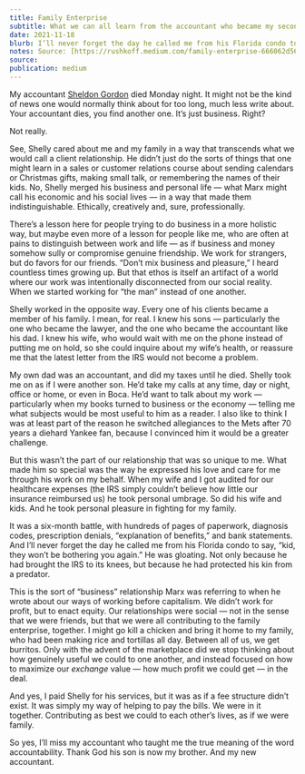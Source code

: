 ```yaml
---
title: Family Enterprise
subtitle: What we can all learn from the accountant who became my second father
date: 2021-11-18
blurb: I’ll never forget the day he called me from his Florida condo to say, “kid, they won’t be bothering you again.” He was gloating. Not only because he had brought the IRS to its knees, but because he had protected his kin from a predator.
notes: Source: [https://rushkoff.medium.com/family-enterprise-666062d56a99](https://rushkoff.medium.com/family-enterprise-666062d56a99 https://rushkoff.medium.com/family-enterprise-666062d56a99)
source: 
publication: medium
---
```


My accountant [Sheldon Gordon](https://www.lynbrookcpas.com/about-us) died Monday night. It might not be the kind of news one would normally think about for too long, much less write about. Your accountant dies, you find another one. It’s just business. Right?

Not really.

See, Shelly cared about me and my family in a way that transcends what we would call a client relationship. He didn’t just do the sorts of things that one might learn in a sales or customer relations course about sending calendars or Christmas gifts, making small talk, or remembering the names of their kids. No, Shelly merged his business and personal life — what Marx might call his economic and his social lives — in a way that made them indistinguishable. Ethically, creatively and, sure, professionally.

There’s a lesson here for people trying to do business in a more holistic way, but maybe even more of a lesson for people like me, who are often at pains to distinguish between work and life — as if business and money somehow sully or compromise genuine friendship. We work for strangers, but do favors for our friends. “Don’t mix business and pleasure,” I heard countless times growing up. But that ethos is itself an artifact of a world where our work was intentionally disconnected from our social reality. When we started working for “the man” instead of one another.

Shelly worked in the opposite way. Every one of his clients became a member of his family. I mean, for real. I knew his sons — particularly the one who became the lawyer, and the one who became the accountant like his dad. I knew his wife, who would wait with me on the phone instead of putting me on hold, so she could inquire about my wife’s health, or reassure me that the latest letter from the IRS would not become a problem.

My own dad was an accountant, and did my taxes until he died. Shelly took me on as if I were another son. He’d take my calls at any time, day or night, office or home, or even in Boca. He’d want to talk about my work — particularly when my books turned to business or the economy — telling me what subjects would be most useful to him as a reader. I also like to think I was at least part of the reason he switched allegiances to the Mets after 70 years a diehard Yankee fan, because I convinced him it would be a greater challenge.

But this wasn’t the part of our relationship that was so unique to me. What made him so special was the way he expressed his love and care for me through his work on my behalf. When my wife and I got audited for our healthcare expenses (the IRS simply couldn’t believe how little our insurance reimbursed us) he took personal umbrage. So did his wife and kids. And he took personal pleasure in fighting for my family.

It was a six-month battle, with hundreds of pages of paperwork, diagnosis codes, prescription denials, “explanation of benefits,” and bank statements. And I’ll never forget the day he called me from his Florida condo to say, “kid, they won’t be bothering you again.” He was gloating. Not only because he had brought the IRS to its knees, but because he had protected his kin from a predator.

This is the sort of “business” relationship Marx was referring to when he wrote about our ways of working before capitalism. We didn’t work for profit, but to enact equity. Our relationships were social — not in the sense that we were friends, but that we were all contributing to the family enterprise, together. I might go kill a chicken and bring it home to my family, who had been making rice and tortillas all day. Between all of us, we get burritos. Only with the advent of the marketplace did we stop thinking about how genuinely useful we could to one another, and instead focused on how to maximize our _exchange_ value — how much profit we could get — in the deal.

And yes, I paid Shelly for his services, but it was as if a fee structure didn’t exist. It was simply my way of helping to pay the bills. We were in it together. Contributing as best we could to each other’s lives, as if we were family.

So yes, I’ll miss my accountant who taught me the true meaning of the word accountability. Thank God his son is now my brother. And my new accountant.
